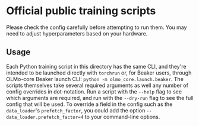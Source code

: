 # Official public training scripts

Please check the config carefully before attempting to run them. You may need to adjust hyperparameters based on your hardware.

## Usage

Each Python training script in this directory has the same CLI, and they're intended to be launched directly with `torchrun` or, for Beaker users, through OLMo-core Beaker launch CLI: `python -m olmo_core.launch.beaker`.
The scripts themselves take several required arguments as well any number of config overrides in dot-notation.
Run a script with the `--help` flag to see which arguments are required, and run with the `--dry-run` flag to see the full config that will be used.
To override a field in the config such as the `data_loader`'s `prefetch_factor`, you could add the option `--data_loader.prefetch_factor=4` to your command-line options.

